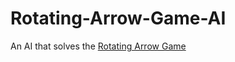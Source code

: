 # Rotating-Arrow-Game-AI
An AI that solves the 
<a href="/EricL521/Rotating-Arrow-Game/" target="_blank">Rotating Arrow Game</a>
